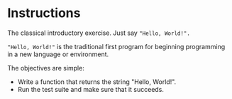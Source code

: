 # Instructions

The classical introductory exercise. Just say `"Hello, World!".`

`"Hello, World!"` is the traditional first program for beginning programming in a new language or environment.

The objectives are simple:

* Write a function that returns the string "Hello, World!".
* Run the test suite and make sure that it succeeds.